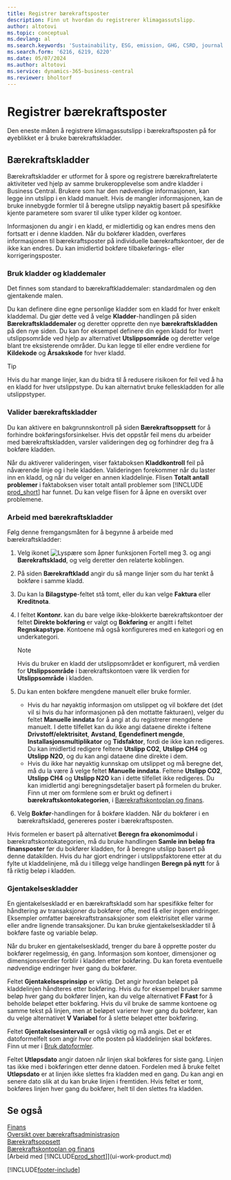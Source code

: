 ```yaml
---
title: Registrer bærekraftsposter
description: Finn ut hvordan du registrerer klimagassutslipp.
author: altotovi
ms.topic: conceptual
ms.devlang: al
ms.search.keywords: 'Sustainability, ESG, emission, GHG, CSRD, journal'
ms.search.form: '6216, 6219, 6220'
ms.date: 05/07/2024
ms.author: altotovi
ms.service: dynamics-365-business-central
ms.reviewer: bholtorf
---
```


# <a name="record-sustainability-entries"></a>Registrer bærekraftsposter

Den eneste måten å registrere klimagassutslipp i bærekraftsposten på for øyeblikket er å bruke bærekraftskladder.

## <a name="sustainability-journals"></a>Bærekraftskladder

Bærekraftskladder er utformet for å spore og registrere bærekraftrelaterte aktiviteter ved hjelp av samme brukeropplevelse som andre kladder i Business Central. Brukere som har den nødvendige informasjonen, kan legge inn utslipp i en kladd manuelt. Hvis de mangler informasjonen, kan de bruke innebygde formler til å beregne utslipp nøyaktig basert på spesifikke kjente parametere som svarer til ulike typer kilder og kontoer.

Informasjonen du angir i en kladd, er midlertidig og kan endres mens den fortsatt er i denne kladden. Når du bokfører kladden, overføres informasjonen til bærekraftsposter på individuelle bærekraftskontoer, der de ikke kan endres. Du kan imidlertid bokføre tilbakeførings- eller korrigeringsposter.

### <a name="use-journal-templates-and-batches"></a>Bruk kladder og kladdemaler

Det finnes som standard to bærekraftkladdemaler: standardmalen og den gjentakende malen.

Du kan definere dine egne personlige kladder som en kladd for hver enkelt kladdemal. Du gjør dette ved å velge **Kladder**-handlingen på siden **Bærekraftskladdemaler** og deretter opprette den nye **bærekraftskladden** på den nye siden. Du kan for eksempel definere din egen kladd for hvert utslippsområde ved hjelp av alternativet **Utslippsområde** og deretter velge blant tre eksisterende områder. Du kan legge til eller endre verdiene for **Kildekode** og **Årsakskode** for hver kladd.

> [!TIP]
> Hvis du har mange linjer, kan du bidra til å redusere risikoen for feil ved å ha en kladd for hver utslippstype. Du kan alternativt bruke felleskladden for alle utslippstyper.

### <a name="validate-sustainability-journals"></a>Valider bærekraftskladder

Du kan aktivere en bakgrunnskontroll på siden **Bærekraftsoppsett** for å forhindre bokføringsforsinkelser. Hvis det oppstår feil mens du arbeider med bærekraftskladden, varsler valideringen deg og forhindrer deg fra å bokføre kladden.

Når du aktiverer valideringen, viser faktaboksen **Kladdkontroll** feil på nåværende linje og i hele kladden. Valideringen forekommer når du laster inn en kladd, og når du velger en annen kladdelinje. Flisen **Totalt antall problemer** i faktaboksen viser totalt antall problemer som [!INCLUDE [prod_short](includes/prod_short.md)] har funnet. Du kan velge flisen for å åpne en oversikt over problemene.

### <a name="work-with-sustainability-journals"></a>Arbeid med bærekraftskladder

Følg denne fremgangsmåten for å begynne å arbeide med bærekraftskladder:

1. Velg ikonet ![Lyspære som åpner funksjonen Fortell meg 3.](media/ui-search/search_small.png "Fortell hva du vil gjøre") og angi **Bærekraftskladd**, og velg deretter den relaterte koblingen.
2. På siden **Bærekraftkladd** angir du så mange linjer som du har tenkt å bokføre i samme kladd.
3. Du kan la **Bilagstype**-feltet stå tomt, eller du kan velge **Faktura** eller **Kreditnota**.
4. I feltet **Kontonr.** kan du bare velge ikke-blokkerte bærekraftskontoer der feltet **Direkte bokføring** er valgt og **Bokføring** er angitt i feltet **Regnskapstype**. Kontoene må også konfigureres med en kategori og en underkategori.

    > [!NOTE]
    > Hvis du bruker en kladd der utslippsområdet er konfigurert, må verdien for **Utslippsområde** i bærekraftskontoen være lik verdien for **Utslippsområde** i kladden.

5. Du kan enten bokføre mengdene manuelt eller bruke formler.

    - Hvis du har nøyaktig informasjon om utslippet og vil bokføre det (det vil si hvis du har informasjonen på den mottatte fakturaen), velger du feltet **Manuelle inndata** for å angi at du registrerer mengdene manuelt. I dette tilfellet kan du ikke angi dataene direkte i feltene **Drivstoff/elektrisitet**, **Avstand**, **Egendefinert mengde**, **Installasjonsmultiplikator** og **Tidsfaktor**, fordi de ikke kan redigeres. Du kan imidlertid redigere feltene **Utslipp CO2**, **Utslipp CH4** og **Utslipp N2O**, og du kan angi dataene dine direkte i dem.
    - Hvis du ikke har nøyaktig kunnskap om utslippet og må beregne det, må du la være å velge feltet **Manuelle inndata**. Feltene **Utslipp CO2**, **Utslipp CH4** og **Utslipp N2O** kan i dette tilfellet ikke redigeres. Du kan imidlertid angi beregningsdetaljer basert på formelen du bruker. Finn ut mer om formlene som er brukt og definert i **bærekraftskontokategorien**, i [Bærekraftskontoplan og finans](finance-sustainability-accounts-ledger.md#account-categories).

6. Velg **Bokfør**-handlingen for å bokføre kladden. Når du bokfører i en bærekraftskladd, genereres poster i bærekraftsposten.

Hvis formelen er basert på alternativet **Beregn fra økonomimodul** i bærekraftskontokategorien, må du bruke handlingen **Samle inn beløp fra finansposter** før du bokfører kladden, for å beregne utslipp basert på denne datakilden. Hvis du har gjort endringer i utslippsfaktorene etter at du fylte ut kladdelinjene, må du i tillegg velge handlingen **Beregn på nytt** for å få riktig beløp i kladden.

### <a name="recurring-journals"></a>Gjentakelseskladder

En gjentakelseskladd er en bærekraftskladd som har spesifikke felter for håndtering av transaksjoner du bokfører ofte, med få eller ingen endringer. Eksempler omfatter bærekraftstransaksjoner som elektrisitet eller varme eller andre lignende transaksjoner. Du kan bruke gjentakelseskladder til å bokføre faste og variable beløp.

Når du bruker en gjentakelseskladd, trenger du bare å opprette poster du bokfører regelmessig, én gang. Informasjon som kontoer, dimensjoner og dimensjonsverdier forblir i kladden etter bokføring. Du kan foreta eventuelle nødvendige endringer hver gang du bokfører.

Feltet **Gjentakelsesprinsipp** er viktig. Det angir hvordan beløpet på kladdelinjen håndteres etter bokføring. Hvis du for eksempel bruker samme beløp hver gang du bokfører linjen, kan du velge alternativet **F Fast** for å beholde beløpet etter bokføring. Hvis du vil bruke de samme kontoene og samme tekst på linjen, men at beløpet varierer hver gang du bokfører, kan du velge alternativet **V Variabel** for å slette beløpet etter bokføring.

Feltet **Gjentakelsesintervall** er også viktig og må angis. Det er et datoformelfelt som angir hvor ofte posten på kladdelinjen skal bokføres. Finn ut mer i [Bruk datoformler](ui-enter-date-ranges.md#use-date-formulas).

Feltet **Utløpsdato** angir datoen når linjen skal bokføres for siste gang. Linjen tas ikke med i bokføringen etter denne datoen. Fordelen med å bruke feltet **Utløpsdato** er at linjen ikke slettes fra kladden med en gang. Du kan angi en senere dato slik at du kan bruke linjen i fremtiden. Hvis feltet er tomt, bokføres linjen hver gang du bokfører, helt til den slettes fra kladden.

## <a name="see-also"></a>Se også

[Finans](finance.md)  
[Oversikt over bærekraftsadministrasjon](finance-manage-sustainability.md)  
[Bærekraftsoppsett](finance-sustainability-setup.md)  
[Bærekraftskontoplan og finans](finance-sustainability-accounts-ledger.md)  
[Arbeid med [!INCLUDE[prod_short](includes/prod_short.md)]](ui-work-product.md)  

[!INCLUDE[footer-include](includes/footer-banner.md)]

